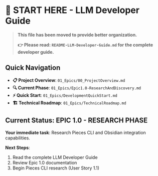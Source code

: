 # 🚀 START HERE - LLM Developer Guide

> **This file has been moved to provide better organization.**
> 
> **👉 Please read: `README-LLM-Developer-Guide.md` for the complete developer guide.**

## Quick Navigation
- **📋 Project Overview**: `01_Epics/00_ProjectOverview.md`
- **🔍 Current Phase**: `01_Epics/Epic1.0-ResearchAndDiscovery.md` 
- **⚡ Quick Start**: `01_Epics/DevelopmentQuickStart.md`
- **🏗️ Technical Roadmap**: `01_Epics/TechnicalRoadmap.md`

## Current Status: EPIC 1.0 - RESEARCH PHASE
**Your immediate task**: Research Pieces CLI and Obsidian integration capabilities.

**Next Steps**:
1. Read the complete LLM Developer Guide
2. Review Epic 1.0 documentation
3. Begin Pieces CLI research (User Story 1.1)